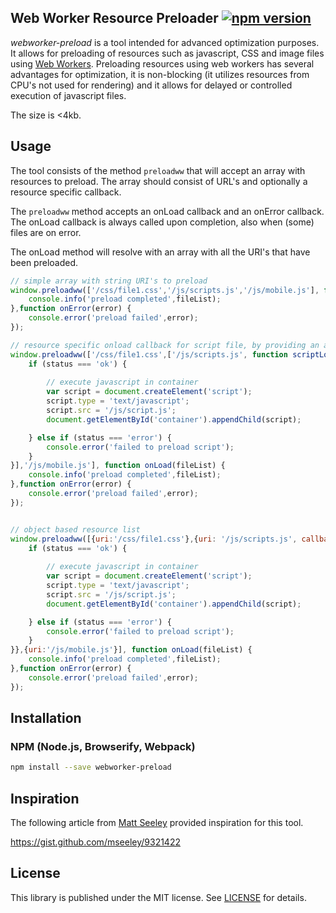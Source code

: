 ## Web Worker Resource Preloader [![npm version](https://badge.fury.io/js/webworker-preload.svg)](http://badge.fury.io/js/webworker-preload)

_webworker-preload_ is a tool intended for advanced optimization purposes. It allows for preloading of resources such as javascript, CSS and image files using [Web Workers](http://www.html5rocks.com/en/tutorials/workers/basics/). Preloading resources using web workers has several advantages for optimization, it is non-blocking (it utilizes resources from CPU's not used for rendering) and it allows for delayed or controlled execution of javascript files.

The size is <4kb.

## Usage

The tool consists of the method `preloadww` that will accept an array with resources to preload. The array should consist of URL's and optionally a resource specific callback. 

The ``preloadww`` method accepts an onLoad callback and an onError callback. The onLoad callback is always called upon completion, also when (some) files are on error.

The onLoad method will resolve with an array with all the URI's that have been preloaded.

```javascript
// simple array with string URI's to preload
window.preloadww(['/css/file1.css','/js/scripts.js','/js/mobile.js'], function onLoad(fileList) {
	console.info('preload completed',fileList);
},function onError(error) {
	console.error('preload failed',error);
});

// resource specific onload callback for script file, by providing an array as resource with at index 0 the URI and at index 1 the callback function
window.preloadww(['/css/file1.css',['/js/scripts.js', function scriptLoaded(status) { 
	if (status === 'ok') { 
		
		// execute javascript in container
		var script = document.createElement('script');
		script.type = 'text/javascript';
		script.src = '/js/script.js';
		document.getElementById('container').appendChild(script);

	} else if (status === 'error') {
		console.error('failed to preload script');
	}
}],'/js/mobile.js'], function onLoad(fileList) {
	console.info('preload completed',fileList);
},function onError(error) {
	console.error('preload failed',error);
});


// object based resource list
window.preloadww([{uri:'/css/file1.css'},{uri: '/js/scripts.js', callback: function scriptLoaded(status) { 
	if (status === 'ok') { 
		
		// execute javascript in container
		var script = document.createElement('script');
		script.type = 'text/javascript';
		script.src = '/js/script.js';
		document.getElementById('container').appendChild(script);

	} else if (status === 'error') {
		console.error('failed to preload script');
	}
}},{uri:'/js/mobile.js'}], function onLoad(fileList) {
	console.info('preload completed',fileList);
},function onError(error) {
	console.error('preload failed',error);
});
```

## Installation

### NPM (Node.js, Browserify, Webpack)

```bash
npm install --save webworker-preload
```

## Inspiration

The following article from [Matt Seeley](https://github.com/mseeley) provided inspiration for this tool.

https://gist.github.com/mseeley/9321422

## License

This library is published under the MIT license. See [LICENSE](https://raw.githubusercontent.com/optimalisatie/webworker-preload/master/LICENSE) for details.
